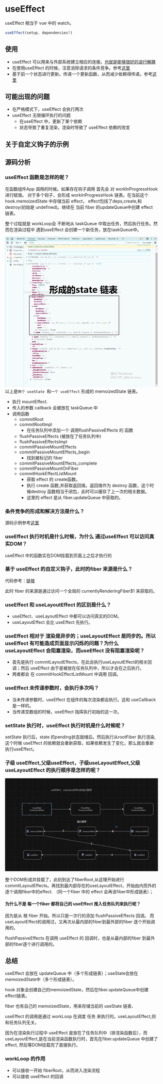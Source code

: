 # useEffect

useEffect 相当于 vue 中的 watch。

```javascript
useEffect(setup, dependencies?)
```


## 使用

- useEffect 可以用来与外部系统建立相应的连接。[也就是能够很好的进行解耦](https://react.dev/reference/react/useEffect#examples-connecting)
- 在使用useEffect 的时候，注意消除请求的条件竞争。参考[这里](https://react.dev/reference/react/useEffect#fetching-data-with-effects)
- 基于前一个状态进行更新。传递一个更新函数，从而减少依赖得传递。参考[这里](https://react.dev/reference/react/useEffect#updating-state-based-on-previous-state-from-an-effect)
## 可能出现的问题
- 在严格模式下，useEffect 会执行两次
- useEffect 无限循环执行的问题
  - 在useEffect 中，更新了某个依赖
  - 状态导致了重复渲染，渲染时导致了 useEffect 依赖的改变

## 关于自定义钩子的示例

## 源码分析
### useEffect 函数是怎样的呢？


在函数组件App 调用的时候。如果存在钩子调用 首先会 对 workInProgressHook进行赋值。
对于多个钩子，会形成 workInProgressHook 链表。在当前这个 hook.memoizedState 中存储当前 effect，
effect包括了deps,create,和 destroy(初始是 undefined)。继续在 当前 fiber 的updateQueue中创建 effect 链表。

整个过程就是 workLoop会 不断地从 taskQueue 中取出任务，然后执行任务。然而在渲染过程中 遇到useEffect 会创建一个新任务，放在taskQueue中。

![img.png](img.png)
以上是`两个 useState `和`一个 useEffect` 形成的 memoizedState 链表。


- 执行 mountEffect.
- 传入的参数 callback 会被放在 taskQueue 中
- 调用函数
  - commitRoot
  - commitRootImpl
    - 在任务队列中添加一个 调用flushPassiveEffects 的 函数
  - flushPassiveEffects (被放在了任务队列中)
  - flushPassiveEffectsImpl 
  - commitPassiveMountEffects 
  - commitPassiveMountEffects_begin
    - 找到被标记的 fiber
  - commitPassiveMountEffects_complete
  - commitPassiveMountOnFiber
  - commitHookEffectListMount
    - 获取 effect 的 create函数。
    - 执行 create 函数,并获取返回值。返回值作为 destroy 函数，这个时候destroy 函数相当于闭包，此时可以缓存了上一次的相关数据。
    - 这里的 effect 是从 fiber.updateQueue 中获取的。


### 条件竞争的形成和解决方法是什么？
源码示例参考[这里](./raceConditions.html)
### useEffect 执行时机是什么时候，为什么 通过useEffect 可以访问真实DOM？
useEffect 中的函数实在DOM挂载到页面上之后才执行的

### 基于 useEffect 的自定义钩子，此时的fiber 来源是什么？

代码参考：[链接](./customHook.html)  

此时 fiber 的来源是通过访问一个全局的 currentlyRenderingFiber$1 来获取的。

### useEffect 和 useLayoutEffect 的区别是什么？
- useEffect、useLayoutEffect 中都可以访问真实的DOM。
- useLayoutEffect 会比 useEffect 先执行。

### useEffect 相对于 渲染是异步的；useLayoutEffect 是同步的。所以 useEffect 有可能造成页面显示闪烁的问题？为什么 useLayoutEffect 会阻塞渲染，而useEffect 没有阻塞渲染呢？

- 首先是执行 commitLayoutEffects，在此会执行useLayoutEffect的相关回调；然后 useEffect 由于是被放在任务队列中，所以才会在之后执行。
- 两者都会 在 commitHookEffectListMount 中调用 回调。
### useEffect 未传递参数时，会执行多次吗？

- 当未传递参数时，useEffect 在组件的每次渲染都会执行。这和 useCallback 是一样的。
- 当传递空数组的时候，useEffect 指挥执行初始的这一次。

### setState 执行时，useEffect 执行时机是什么时候呢？

setState 执行后，state 的pending状态就绪后。然后执行从rootFiber 执行渲染,这个时候 useEffect
的依赖就会重新获取，如果依赖发生了变化，那么就会重新执行useEffect。

### 子级 useEffect,父级useEffect，子级useLayoutEffect,父级useLayoutEffect 的执行顺序是怎样的呢？
![img_1.png](img_1.png)

整个DOM形成并挂载了，此刻到达了fiberRoot,从这理开始进行 commitLayoutEffects。再找到最内部存在的useLayoutEffect，开始由内而外的逐个调用fiber中的effect.
（同一个fiber 中的 effect 会再该fiber中形成链表）；
#### 为什么不是 每一个fiber 都将自己的 useEffect 推入任务队列来执行呢？
因为是从 根 fiber 开始。所以只是一次行的添加 flushPassiveEffects 回调。
而useLayoutEffect的调用过，又再次从最内部的fiber到最外部的fiber 逐个开始调用的。

flushPassiveEffects 在调用 useEffect 的 回调时，也是从最内部的fiber 到最外部的fiber逐个进行调用的。

## 总结
useEffect 会放在 updateQueue 中（多个形成链表）；useState会放在memoizedState中（多个形成链表）。

hook 对象会创建自己的memoizedState，然后在fiber.updateQueue中创建effect链表。

fiber 也有自己的 memoizedState，用来存储当前的 useState 链表、


useEffect 的调用是通过 workLoop 在调度 任务 来执行的。useLayoutEffect,则和任务队列无关。

因为在渲染执行过程中  useEffect 是放在了任务队列中（排渲染函数后），而 useLayoutEffect,是在当前渲染函数执行时，首先在fiber.updateQueue 中创建了 effect,
然后等DOM挂载完了直接执行。


### workLoop 的作用
- 可以接收一开始 fiberRoot，从而进入渲染流程 
- 可以接收 useEffect 的回调

